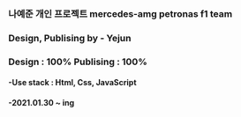 ﻿ ### 나예준 개인 프로젝트 mercedes-amg petronas f1 team
 <h3> Design, Publising by - Yejun</h3>
<h3> Design : 100% Publising : 100%</h3>
<h4>-Use stack : Html, Css, JavaScript</h4>
<h4>-2021.01.30 ~ ing</h3>
